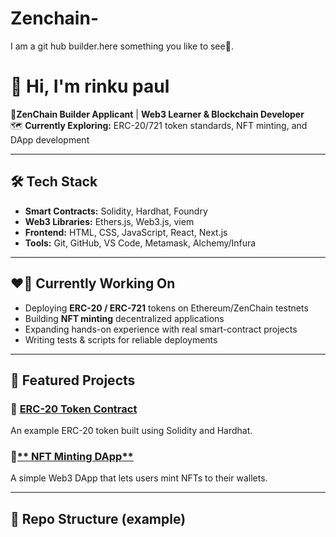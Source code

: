# Zenchain-
I am a git hub builder.here something you like to see🫡.
<!-- README.md -->

<!-- Title / Intro -->
# 👋 Hi, I'm rinku paul

👾**ZenChain Builder Applicant** | **Web3 Learner & Blockchain Developer**  
🗺️ **Currently Exploring:** ERC-20/721 token standards, NFT minting, and DApp development

---

## 🛠️ Tech Stack

- **Smart Contracts:** Solidity, Hardhat, Foundry  
- **Web3 Libraries:** Ethers.js, Web3.js, viem  
- **Frontend:** HTML, CSS, JavaScript, React, Next.js  
- **Tools:** Git, GitHub, VS Code, Metamask, Alchemy/Infura

---

## ❤️‍🔥 Currently Working On

- Deploying **ERC-20 / ERC-721** tokens on Ethereum/ZenChain testnets  
- Building **NFT minting** decentralized applications  
- Expanding hands-on experience with real smart-contract projects  
- Writing tests & scripts for reliable deployments

---

## 🔗 Featured Projects

### 💎 [**ERC-20 Token Contract**](https://github.com/Rinku597/Zenchain-/commit/bcb89f6c15efc89028b849285692320e0fd4a6e4)
An example ERC-20 token built using Solidity and Hardhat. 


### 📛[** NFT Minting DApp**](https://github.com/Rinku597/Zenchain-/blob/NFT.Dapps/README.md?plain=1)
A simple Web3 DApp that lets users mint NFTs to their wallets.  

---

## 📂 Repo Structure (example)

